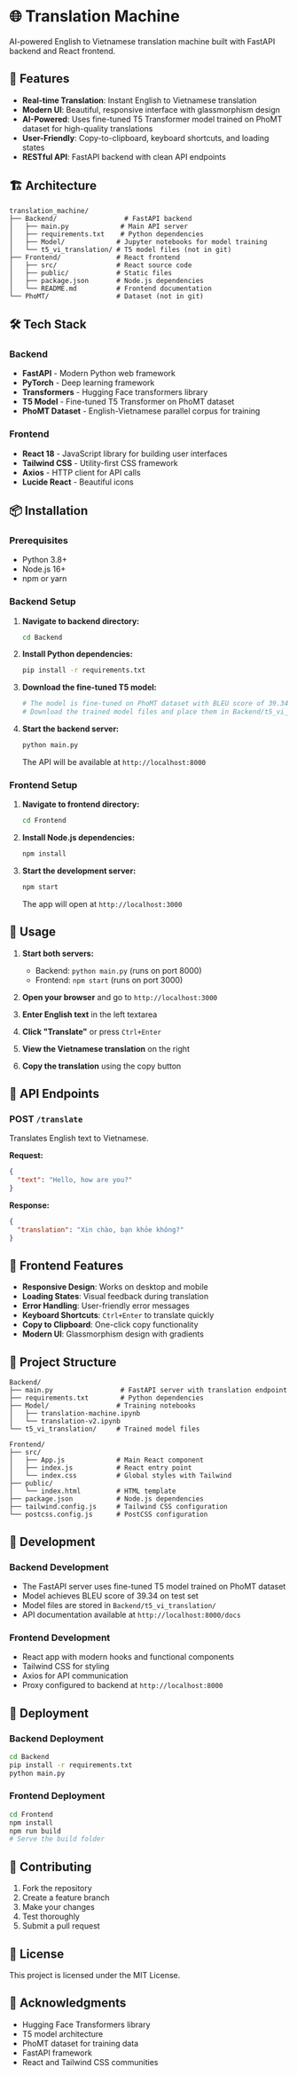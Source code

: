 # 🌐 Translation Machine

AI-powered English to Vietnamese translation machine built with FastAPI backend and React frontend.

## 🚀 Features

- **Real-time Translation**: Instant English to Vietnamese translation
- **Modern UI**: Beautiful, responsive interface with glassmorphism design
- **AI-Powered**: Uses fine-tuned T5 Transformer model trained on PhoMT dataset for high-quality translations
- **User-Friendly**: Copy-to-clipboard, keyboard shortcuts, and loading states
- **RESTful API**: FastAPI backend with clean API endpoints

## 🏗️ Architecture

```
translation_machine/
├── Backend/                 # FastAPI backend
│   ├── main.py             # Main API server
│   ├── requirements.txt    # Python dependencies
│   ├── Model/             # Jupyter notebooks for model training
│   └── t5_vi_translation/ # T5 model files (not in git)
├── Frontend/              # React frontend
│   ├── src/               # React source code
│   ├── public/            # Static files
│   ├── package.json       # Node.js dependencies
│   └── README.md          # Frontend documentation
└── PhoMT/                 # Dataset (not in git)
```

## 🛠️ Tech Stack

### Backend
- **FastAPI** - Modern Python web framework
- **PyTorch** - Deep learning framework
- **Transformers** - Hugging Face transformers library
- **T5 Model** - Fine-tuned T5 Transformer on PhoMT dataset
- **PhoMT Dataset** - English-Vietnamese parallel corpus for training

### Frontend
- **React 18** - JavaScript library for building user interfaces
- **Tailwind CSS** - Utility-first CSS framework
- **Axios** - HTTP client for API calls
- **Lucide React** - Beautiful icons

## 📦 Installation

### Prerequisites
- Python 3.8+
- Node.js 16+
- npm or yarn

### Backend Setup

1. **Navigate to backend directory:**
   ```bash
   cd Backend
   ```

2. **Install Python dependencies:**
   ```bash
   pip install -r requirements.txt
   ```

3. **Download the fine-tuned T5 model:**
   ```bash
   # The model is fine-tuned on PhoMT dataset with BLEU score of 39.34
   # Download the trained model files and place them in Backend/t5_vi_translation/
   ```

4. **Start the backend server:**
   ```bash
   python main.py
   ```
   
   The API will be available at `http://localhost:8000`

### Frontend Setup

1. **Navigate to frontend directory:**
   ```bash
   cd Frontend
   ```

2. **Install Node.js dependencies:**
   ```bash
   npm install
   ```

3. **Start the development server:**
   ```bash
   npm start
   ```
   
   The app will open at `http://localhost:3000`

## 🎯 Usage

1. **Start both servers:**
   - Backend: `python main.py` (runs on port 8000)
   - Frontend: `npm start` (runs on port 3000)

2. **Open your browser** and go to `http://localhost:3000`

3. **Enter English text** in the left textarea

4. **Click "Translate"** or press `Ctrl+Enter`

5. **View the Vietnamese translation** on the right

6. **Copy the translation** using the copy button

## 🔌 API Endpoints

### POST `/translate`
Translates English text to Vietnamese.

**Request:**
```json
{
  "text": "Hello, how are you?"
}
```

**Response:**
```json
{
  "translation": "Xin chào, bạn khỏe không?"
}
```

## 🎨 Frontend Features

- **Responsive Design**: Works on desktop and mobile
- **Loading States**: Visual feedback during translation
- **Error Handling**: User-friendly error messages
- **Keyboard Shortcuts**: `Ctrl+Enter` to translate quickly
- **Copy to Clipboard**: One-click copy functionality
- **Modern UI**: Glassmorphism design with gradients

## 📁 Project Structure

```
Backend/
├── main.py                 # FastAPI server with translation endpoint
├── requirements.txt        # Python dependencies
├── Model/                 # Training notebooks
│   ├── translation-machine.ipynb
│   └── translation-v2.ipynb
└── t5_vi_translation/     # Trained model files

Frontend/
├── src/
│   ├── App.js             # Main React component
│   ├── index.js           # React entry point
│   └── index.css          # Global styles with Tailwind
├── public/
│   └── index.html         # HTML template
├── package.json           # Node.js dependencies
├── tailwind.config.js     # Tailwind CSS configuration
└── postcss.config.js      # PostCSS configuration
```

## 🔧 Development

### Backend Development
- The FastAPI server uses fine-tuned T5 model trained on PhoMT dataset
- Model achieves BLEU score of 39.34 on test set
- Model files are stored in `Backend/t5_vi_translation/`
- API documentation available at `http://localhost:8000/docs`

### Frontend Development
- React app with modern hooks and functional components
- Tailwind CSS for styling
- Axios for API communication
- Proxy configured to backend at `http://localhost:8000`

## 🚀 Deployment

### Backend Deployment
```bash
cd Backend
pip install -r requirements.txt
python main.py
```

### Frontend Deployment
```bash
cd Frontend
npm install
npm run build
# Serve the build folder
```

## 🤝 Contributing

1. Fork the repository
2. Create a feature branch
3. Make your changes
4. Test thoroughly
5. Submit a pull request

## 📄 License

This project is licensed under the MIT License.

## 🙏 Acknowledgments

- Hugging Face Transformers library
- T5 model architecture
- PhoMT dataset for training data
- FastAPI framework
- React and Tailwind CSS communities 